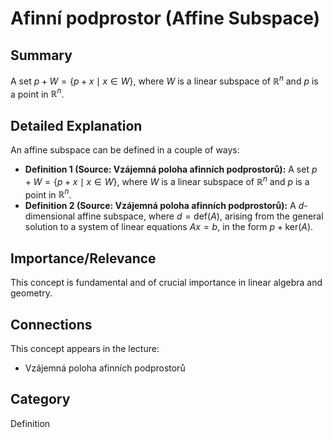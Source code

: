 # Afinní podprostor (Affine Subspace)

## Summary
A set $p + W = \{p + x \mid x \in W\}$, where $W$ is a linear subspace of $\mathbb{R}^n$ and $p$ is a point in $\mathbb{R}^n$.

## Detailed Explanation
An affine subspace can be defined in a couple of ways:
*   **Definition 1 (Source: Vzájemná poloha afinních podprostorů):** A set $p + W = \{p + x \mid x \in W\}$, where $W$ is a linear subspace of $\mathbb{R}^n$ and $p$ is a point in $\mathbb{R}^n$.
*   **Definition 2 (Source: Vzájemná poloha afinních podprostorů):** A $d$-dimensional affine subspace, where $d = \text{def}(A)$, arising from the general solution to a system of linear equations $Ax = b$, in the form $p + \text{ker}(A)$.

## Importance/Relevance
This concept is fundamental and of crucial importance in linear algebra and geometry.

## Connections
This concept appears in the lecture:
*   Vzájemná poloha afinních podprostorů

## Category
Definition